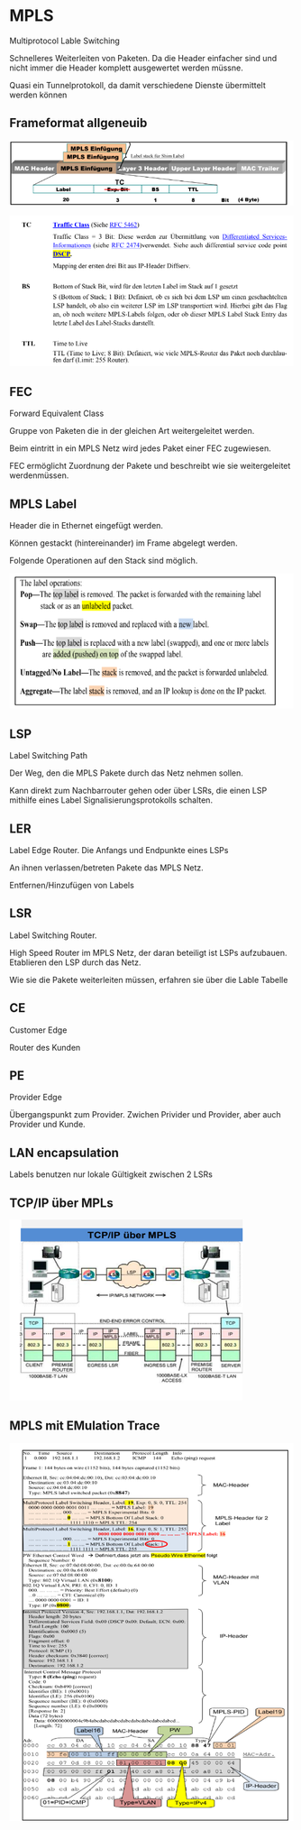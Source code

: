 # MPLS

Multiprotocol Lable Switching

Schnelleres Weiterleiten von Paketen. Da die Header einfacher sind und nicht immer die Header komplett ausgewertet werden müssne.

Quasi ein Tunnelprotokoll, da damit verschiedene Dienste übermittelt werden können


## Frameformat allgeneuib

![image](../assets/mpls_header.png)

![image](../assets/MPLS_LABEL_class.png)

## FEC 

Forward Equivalent Class

Gruppe von Paketen die in der gleichen Art weitergeleitet werden.

Beim eintritt in ein MPLS Netz wird jedes Paket einer FEC zugewiesen.

FEC ermöglicht Zuordnung der Pakete und beschreibt wie sie weitergeleitet werdenmüssen.

## MPLS Label

Header die in Ethernet eingefügt werden.

Können gestackt (hintereinander) im Frame abgelegt werden.

Folgende Operationen auf den Stack sind möglich.

![image](../assets/mpls_label_operations.png)


## LSP

Label Switching Path

Der Weg, den die MPLS Pakete durch das Netz nehmen sollen.

Kann direkt zum Nachbarrouter gehen oder über LSRs, die einen LSP mithilfe eines Label Signalisierungsprotokolls schalten.

## LER

Label Edge Router. Die Anfangs und Endpunkte eines LSPs

An ihnen verlassen/betreten Pakete das MPLS Netz.

Entfernen/Hinzufügen von Labels

## LSR

Label Switching Router.

High Speed Router im MPLS Netz, der daran beteiligt ist LSPs aufzubauen.
Etablieren den LSP durch das Netz.

Wie sie die Pakete weiterleiten müssen, erfahren sie über die Lable Tabelle

## CE

Customer Edge

Router des Kunden

## PE

Provider Edge

Übergangspunkt zum Provider. Zwichen Privider und Provider, aber auch Provider und Kunde.


## LAN encapsulation

Labels benutzen nur lokale Gültigkeit zwischen 2 LSRs

## TCP/IP über MPLs

![image](../assets/mpls_tcp.png)
## MPLS mit EMulation Trace

![image](../assets/mpls_trace_mit_emulated_ethernet.png)




